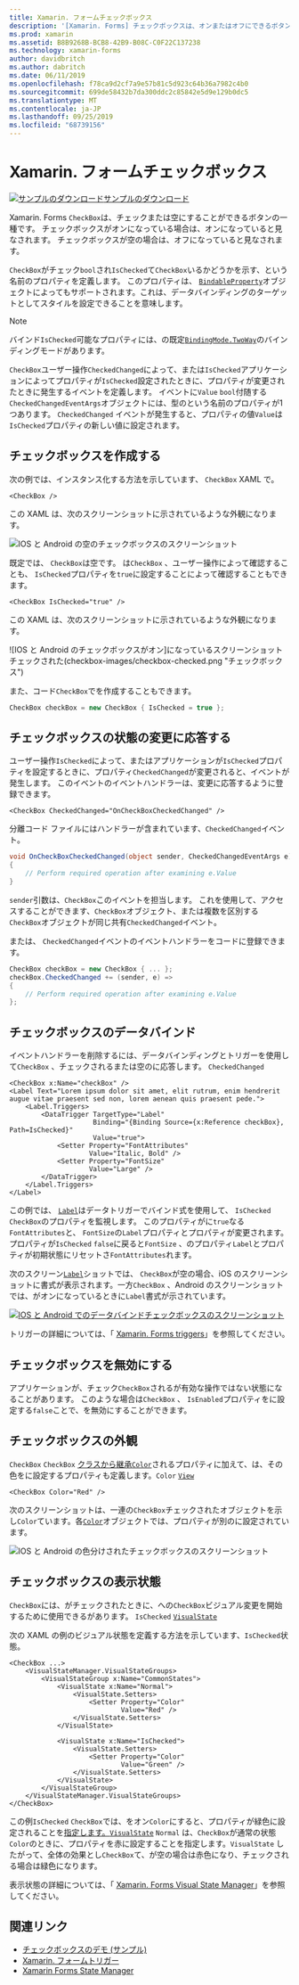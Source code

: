 ```yaml
---
title: Xamarin. フォームチェックボックス
description: '[Xamarin. Forms] チェックボックスは、オンまたはオフにできるボタンの種類です。 チェックボックスがオンになっている場合は、オンになっていると見なされます。 チェックボックスが空の場合は、オフになっていると見なされます。'
ms.prod: xamarin
ms.assetid: B8B9268B-BCB8-42B9-B08C-C0F22C137238
ms.technology: xamarin-forms
author: davidbritch
ms.author: dabritch
ms.date: 06/11/2019
ms.openlocfilehash: f78ca9d2cf7a9e57b81c5d923c64b36a7982c4b0
ms.sourcegitcommit: 699de58432b7da300ddc2c85842e5d9e129b0dc5
ms.translationtype: MT
ms.contentlocale: ja-JP
ms.lasthandoff: 09/25/2019
ms.locfileid: "68739156"
---
```

# <a name="xamarinforms-checkbox"></a>Xamarin. フォームチェックボックス

[![サンプルのダウンロード](~/media/shared/download.png)サンプルのダウンロード](https://docs.microsoft.com/samples/xamarin/xamarin-forms-samples/userinterface-checkboxdemos/)

Xamarin. Forms `CheckBox`は、チェックまたは空にすることができるボタンの一種です。 チェックボックスがオンになっている場合は、オンになっていると見なされます。 チェックボックスが空の場合は、オフになっていると見なされます。

`CheckBox`がチェック`bool`され`IsChecked`て`CheckBox`いるかどうかを示す、という名前のプロパティを定義します。 このプロパティは、 [`BindableProperty`](xref:Xamarin.Forms.BindableProperty)オブジェクトによってもサポートされます。これは、データバインディングのターゲットとしてスタイルを設定できることを意味します。

> [!NOTE]
> バインド`IsChecked`可能なプロパティには、の既定[`BindingMode.TwoWay`](xref:Xamarin.Forms.BindingMode.TwoWay)のバインディングモードがあります。

`CheckBox`ユーザー操作`CheckedChanged`によって、または`IsChecked`アプリケーションによってプロパティが`IsChecked`設定されたときに、プロパティが変更されたときに発生するイベントを定義します。 イベントに`Value` `bool`付随する`CheckedChangedEventArgs`オブジェクトには、型のという名前のプロパティが1つあります。 `CheckedChanged` イベントが発生すると、プロパティの値`Value`は`IsChecked`プロパティの新しい値に設定されます。

## <a name="create-a-checkbox"></a>チェックボックスを作成する

次の例では、インスタンス化する方法を示しています、 `CheckBox` XAML で。

```xaml
<CheckBox />
```

この XAML は、次のスクリーンショットに示されているような外観になります。

![IOS と Android の空のチェックボックスのスクリーンショット](checkbox-images/checkbox-empty.png "空のチェックボックス")

既定では、 `CheckBox`は空です。 は`CheckBox` 、ユーザー操作によって確認することも、 `IsChecked`プロパティを`true`に設定することによって確認することもできます。

```xaml
<CheckBox IsChecked="true" />
```

この XAML は、次のスクリーンショットに示されているような外観になります。

![IOS と Android のチェックボックスがオン]になっているスクリーンショットチェックされた(checkbox-images/checkbox-checked.png "チェックボックス")

また、コード`CheckBox`でを作成することもできます。

```csharp
CheckBox checkBox = new CheckBox { IsChecked = true };
```

## <a name="respond-to-a-checkbox-changing-state"></a>チェックボックスの状態の変更に応答する

ユーザー操作`IsChecked`によって、またはアプリケーションが`IsChecked`プロパティを設定するときに、プロパティ`CheckedChanged`が変更されると、イベントが発生します。 このイベントのイベントハンドラーは、変更に応答するように登録できます。

```xaml
<CheckBox CheckedChanged="OnCheckBoxCheckedChanged" />
```

分離コード ファイルにはハンドラーが含まれています、`CheckedChanged`イベント。

```csharp
void OnCheckBoxCheckedChanged(object sender, CheckedChangedEventArgs e)
{
    // Perform required operation after examining e.Value
}
```

`sender`引数は、`CheckBox`このイベントを担当します。 これを使用して、アクセスすることができます、`CheckBox`オブジェクト、または複数を区別する`CheckBox`オブジェクトが同じ共有`CheckedChanged`イベント。

または、 `CheckedChanged`イベントのイベントハンドラーをコードに登録できます。

```csharp
CheckBox checkBox = new CheckBox { ... };
checkBox.CheckedChanged += (sender, e) =>
{
    // Perform required operation after examining e.Value
};
```

## <a name="data-bind-a-checkbox"></a>チェックボックスのデータバインド

イベントハンドラーを削除するには、データバインディングとトリガーを使用して`CheckBox` 、チェックされるまたは空のに応答します。 `CheckedChanged`

```xaml
<CheckBox x:Name="checkBox" />
<Label Text="Lorem ipsum dolor sit amet, elit rutrum, enim hendrerit augue vitae praesent sed non, lorem aenean quis praesent pede.">
    <Label.Triggers>
        <DataTrigger TargetType="Label"
                     Binding="{Binding Source={x:Reference checkBox}, Path=IsChecked}"
                     Value="true">
            <Setter Property="FontAttributes"
                    Value="Italic, Bold" />
            <Setter Property="FontSize"
                    Value="Large" />
        </DataTrigger>
    </Label.Triggers>
</Label>
```

この例では、 [`Label`](xref:Xamarin.Forms.Label)はデータトリガーでバインド式を使用して、 `IsChecked` `CheckBox`のプロパティを監視します。 このプロパティがに`true`なる`FontAttributes`と、 `FontSize`の`Label`プロパティとプロパティが変更されます。 プロパティが`IsChecked` `false`に戻ると`FontSize` 、のプロパティ`Label`とプロパティが初期状態にリセットさ`FontAttributes`れます。

次のスクリーン[`Label`](xref:Xamarin.Forms.Label)ショットでは、 `CheckBox`が空の場合、iOS のスクリーンショットに書式が表示されます。一方`CheckBox` 、Android のスクリーンショットでは、がオンになっているときに`Label`書式が示されています。

[![IOS と Android でのデータバインドチェックボックスのスクリーンショット](checkbox-images/checkbox-databinding.png "データバインドチェックボックス")](checkbox-images/checkbox-databinding-large.png#lightbox "データバインドチェックボックス")

トリガーの詳細については、「 [Xamarin. Forms triggers](~/xamarin-forms/app-fundamentals/triggers.md)」を参照してください。

## <a name="disable-a-checkbox"></a>チェックボックスを無効にする

アプリケーションが、チェック`CheckBox`されるが有効な操作ではない状態になることがあります。 このような場合は`CheckBox` 、 `IsEnabled`プロパティをに設定する`false`ことで、を無効にすることができます。

## <a name="checkbox-appearance"></a>チェックボックスの外観

`CheckBox` `CheckBox` [クラスから継承`Color`](xref:Xamarin.Forms.Color)されるプロパティに加えて、は、その色をに設定するプロパティも定義します。`Color` [`View`](xref:Xamarin.Forms.View)

```xaml
<CheckBox Color="Red" />
```

次のスクリーンショットは、一連の`CheckBox`チェックされたオブジェクトを示し`Color`ています。各[`Color`](xref:Xamarin.Forms.Color)オブジェクトでは、プロパティが別のに設定されています。

![IOS と Android の色分けされたチェックボックスのスクリーンショット](checkbox-images/checkbox-colors.png "色付きのチェックボックス")

## <a name="checkbox-visual-states"></a>チェックボックスの表示状態

`CheckBox`には、がチェックされたときに、への`CheckBox`ビジュアル変更を開始するために使用できるがあります。 `IsChecked` [`VisualState`](xref:Xamarin.Forms.VisualState)

次の XAML の例のビジュアル状態を定義する方法を示しています、`IsChecked`状態。

```xaml
<CheckBox ...>
    <VisualStateManager.VisualStateGroups>
        <VisualStateGroup x:Name="CommonStates">
            <VisualState x:Name="Normal">
                <VisualState.Setters>
                    <Setter Property="Color"
                            Value="Red" />
                </VisualState.Setters>
            </VisualState>

            <VisualState x:Name="IsChecked">
                <VisualState.Setters>
                    <Setter Property="Color"
                            Value="Green" />
                </VisualState.Setters>
            </VisualState>
        </VisualStateGroup>
    </VisualStateManager.VisualStateGroups>
</CheckBox>
```

この例`IsChecked` `CheckBox`では、をオン`Color`にすると、プロパティが緑色に設定されることを[指定します。`VisualState`](xref:Xamarin.Forms.VisualState) `Normal` は、`CheckBox`が通常の状態`Color`のときに、プロパティを赤に設定することを指定します。`VisualState` したがって、全体の効果とし`CheckBox`て、が空の場合は赤色になり、チェックされる場合は緑色になります。

表示状態の詳細については、「 [Xamarin. Forms Visual State Manager](~/xamarin-forms/user-interface/visual-state-manager.md)」を参照してください。

## <a name="related-links"></a>関連リンク

- [チェックボックスのデモ (サンプル)](https://docs.microsoft.com/samples/xamarin/xamarin-forms-samples/userinterface-checkboxdemos/)
- [Xamarin. フォームトリガー](~/xamarin-forms/app-fundamentals/triggers.md)
- [Xamarin Forms State Manager](~/xamarin-forms/user-interface/visual-state-manager.md)
